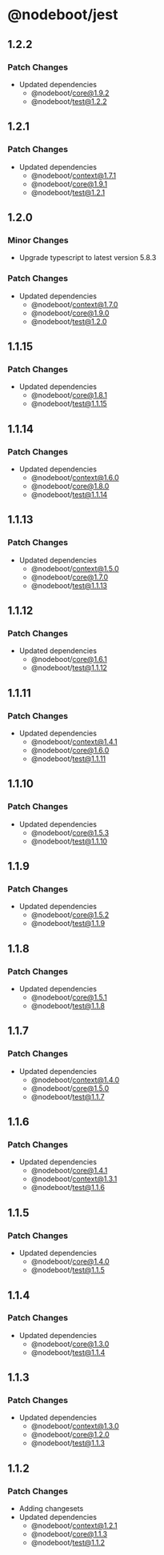 # @nodeboot/jest

## 1.2.2

### Patch Changes

-   Updated dependencies
    -   @nodeboot/core@1.9.2
    -   @nodeboot/test@1.2.2

## 1.2.1

### Patch Changes

-   Updated dependencies
    -   @nodeboot/context@1.7.1
    -   @nodeboot/core@1.9.1
    -   @nodeboot/test@1.2.1

## 1.2.0

### Minor Changes

-   Upgrade typescript to latest version 5.8.3

### Patch Changes

-   Updated dependencies
    -   @nodeboot/context@1.7.0
    -   @nodeboot/core@1.9.0
    -   @nodeboot/test@1.2.0

## 1.1.15

### Patch Changes

-   Updated dependencies
    -   @nodeboot/core@1.8.1
    -   @nodeboot/test@1.1.15

## 1.1.14

### Patch Changes

-   Updated dependencies
    -   @nodeboot/context@1.6.0
    -   @nodeboot/core@1.8.0
    -   @nodeboot/test@1.1.14

## 1.1.13

### Patch Changes

-   Updated dependencies
    -   @nodeboot/context@1.5.0
    -   @nodeboot/core@1.7.0
    -   @nodeboot/test@1.1.13

## 1.1.12

### Patch Changes

-   Updated dependencies
    -   @nodeboot/core@1.6.1
    -   @nodeboot/test@1.1.12

## 1.1.11

### Patch Changes

-   Updated dependencies
    -   @nodeboot/context@1.4.1
    -   @nodeboot/core@1.6.0
    -   @nodeboot/test@1.1.11

## 1.1.10

### Patch Changes

-   Updated dependencies
    -   @nodeboot/core@1.5.3
    -   @nodeboot/test@1.1.10

## 1.1.9

### Patch Changes

-   Updated dependencies
    -   @nodeboot/core@1.5.2
    -   @nodeboot/test@1.1.9

## 1.1.8

### Patch Changes

-   Updated dependencies
    -   @nodeboot/core@1.5.1
    -   @nodeboot/test@1.1.8

## 1.1.7

### Patch Changes

-   Updated dependencies
    -   @nodeboot/context@1.4.0
    -   @nodeboot/core@1.5.0
    -   @nodeboot/test@1.1.7

## 1.1.6

### Patch Changes

-   Updated dependencies
    -   @nodeboot/core@1.4.1
    -   @nodeboot/context@1.3.1
    -   @nodeboot/test@1.1.6

## 1.1.5

### Patch Changes

-   Updated dependencies
    -   @nodeboot/core@1.4.0
    -   @nodeboot/test@1.1.5

## 1.1.4

### Patch Changes

-   Updated dependencies
    -   @nodeboot/core@1.3.0
    -   @nodeboot/test@1.1.4

## 1.1.3

### Patch Changes

-   Updated dependencies
    -   @nodeboot/context@1.3.0
    -   @nodeboot/core@1.2.0
    -   @nodeboot/test@1.1.3

## 1.1.2

### Patch Changes

-   Adding changesets
-   Updated dependencies
    -   @nodeboot/context@1.2.1
    -   @nodeboot/core@1.1.3
    -   @nodeboot/test@1.1.2
